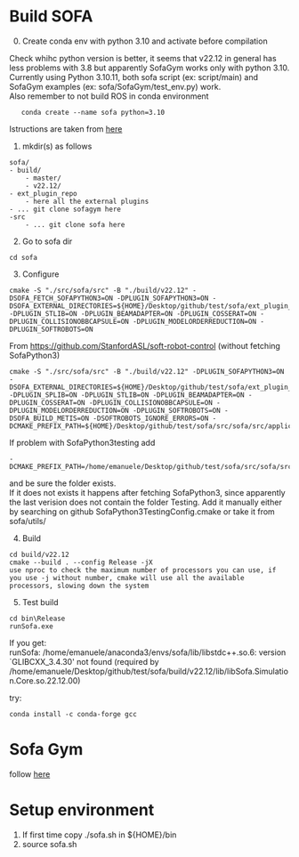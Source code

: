 # Build SOFA
0. Create conda env with python 3.10 and activate before compilation

Check whihc python version is better, it seems that v22.12 in general has less problems with 3.8 but apparently SofaGym works only with python 3.10.</br>
Currently using Python 3.10.11, both sofa script (ex: script/main) and SofaGym examples (ex: sofa/SofaGym/test_env.py) work.</br>
Also remember to not build ROS in conda environment
~~~
   conda create --name sofa python=3.10
~~~
Istructions are taken from [here](https://www.sofa-framework.org/community/doc/getting-started/build/linux/)
1. mkdir(s) as follows
~~~
sofa/
- build/
    - master/
    - v22.12/
- ext_plugin_repo
    - here all the external plugins
- ... git clone sofagym here
-src
    - ... git clone sofa here
~~~
2. Go to sofa dir 
~~~
cd sofa
~~~
3. Configure
~~~
cmake -S "./src/sofa/src" -B "./build/v22.12" -DSOFA_FETCH_SOFAPYTHON3=ON -DPLUGIN_SOFAPYTHON3=ON -DSOFA_EXTERNAL_DIRECTORIES=${HOME}/Desktop/github/test/sofa/ext_plugin_repo -DPLUGIN_STLIB=ON -DPLUGIN_BEAMADAPTER=ON -DPLUGIN_COSSERAT=ON -DPLUGIN_COLLISIONOBBCAPSULE=ON -DPLUGIN_MODELORDERREDUCTION=ON -DPLUGIN_SOFTROBOTS=ON 
~~~
From https://github.com/StanfordASL/soft-robot-control  (without fetching SofaPython3)
~~~
cmake -S "./src/sofa/src" -B "./build/v22.12" -DPLUGIN_SOFAPYTHON3=ON -DSOFA_EXTERNAL_DIRECTORIES=${HOME}/Desktop/github/test/sofa/ext_plugin_repo -DPLUGIN_SPLIB=ON -DPLUGIN_STLIB=ON -DPLUGIN_BEAMADAPTER=ON -DPLUGIN_COSSERAT=ON -DPLUGIN_COLLISIONOBBCAPSULE=ON -DPLUGIN_MODELORDERREDUCTION=ON -DPLUGIN_SOFTROBOTS=ON -DSOFA_BUILD_METIS=ON -DSOFTROBOTS_IGNORE_ERRORS=ON -DCMAKE_PREFIX_PATH=${HOME}/Desktop/github/test/sofa/src/sofa/src/applications/plugins/SofaPython3/Testing
~~~
If problem with SofaPython3testing add
~~~
-DCMAKE_PREFIX_PATH=/home/emanuele/Desktop/github/test/sofa/src/sofa/src/applications/plugins/SofaPython3/Testing
~~~
and be sure the folder exists. </br>
If it does not exists it happens after fetching SofaPython3, since apparently the last verision does not contain the folder Testing.
Add it manually either by searching on github SofaPython3TestingConfig.cmake or take it from sofa/utils/

4. Build 
~~~
cd build/v22.12
cmake --build . --config Release -jX
use nproc to check the maximum number of processors you can use, if you use -j without number, cmake will use all the available processors, slowing down the system
~~~
5. Test build
~~~
cd bin\Release
runSofa.exe
~~~

If you get:</br>
runSofa: /home/emanuele/anaconda3/envs/sofa/lib/libstdc++.so.6: version `GLIBCXX_3.4.30' not found (required by /home/emanuele/Desktop/github/test/sofa/build/v22.12/lib/libSofa.Simulation.Core.so.22.12.00)   

try:
~~~
conda install -c conda-forge gcc
~~~

# Sofa Gym
follow [here](https://github.com/SofaDefrost/SofaGym/tree/e5cc4048fd1fbd0b93fd6e98b3a3d4854d094cfd)


# Setup environment
1. If first time copy ./sofa.sh in ${HOME}/bin 
2. source sofa.sh